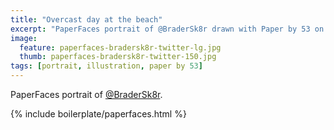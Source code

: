 ```yaml
---
title: "Overcast day at the beach"
excerpt: "PaperFaces portrait of @BraderSk8r drawn with Paper by 53 on an iPad."
image: 
  feature: paperfaces-bradersk8r-twitter-lg.jpg
  thumb: paperfaces-bradersk8r-twitter-150.jpg
tags: [portrait, illustration, paper by 53]
---
```


PaperFaces portrait of [@BraderSk8r](http://twitter.com/BraderSk8r).

{% include boilerplate/paperfaces.html %}